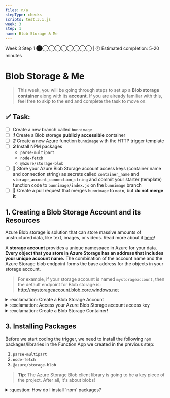 ```yaml
---
files: n/a
stepType: checks
scripts: test.3.1.js
week: 3
step: 1
name: Blob Storage & Me
---
```


Week 3 Step 1 ⬤◯◯◯◯◯◯◯◯ | 🕐 Estimated completion: 5-20 minutes
# Blob Storage & Me
> This week, you will be going through steps to set up a **Blob storage container** along with its **account**. If you are already familiar with this, feel free to skip to the end and complete the task to move on.

## ✅  Task:
- [ ]  Create a new branch called `bunnimage`
- [ ]  ***1*** Create a Blob storage **publicly accessible** container
- [ ]  ***2*** Create a new Azure function `bunnimage` with the HTTP trigger template
- [ ]  ***3*** Install NPM packages 
    - `parse-multipart`
    - `node-fetch`
    - `@azure/storage-blob`
- [ ]  🚀 Store your Azure Blob Storage account access keys (container name and connection string) as secrets called `container_name` and `storage_account_connection_string` and commit your starter (template) function code to `bunnimage/index.js` on the `bunnimage` branch
- [ ] 🚀 Create a pull request that merges `bunnimage` to `main`, but **do not merge it**

## 1. Creating a Blob Storage Account and its Resources

Azure Blob storage is solution that can store massive amounts of unstructured data, like text, images, or videos. Read more about it [here](https://docs.microsoft.com/en-us/azure/storage/blobs/storage-blobs-introduction)!

A **storage account** provides a unique namespace in Azure for your data. **Every object that you store in Azure Storage has an address that includes your unique account name.** The combination of the account name and the Azure Storage blob endpoint forms the base address for the objects in your storage account. 

> For example, if your storage account is named `mystorageaccount`, then the default endpoint for Blob storage is: http://mystorageaccount.blob.core.windows.net

<details>
<summary>:exclamation: Create a Blob Storage Account</summary>
</br>

1. Navigate to your [Azure portal](https://portal.azure.com/#home).

2. In the Search Bar, search and click on "Storage accounts".

    ![image](https://user-images.githubusercontent.com/49426183/119739490-2b11d600-be37-11eb-8f7c-09faaf4b14b5.png)

3. Click on "Create storage account".

    ![image](https://user-images.githubusercontent.com/49426183/119739652-62808280-be37-11eb-90c4-9ca17e89e60e.png)

4. Fill out the storage account details like below, and click "Review + create".

    ![image](https://user-images.githubusercontent.com/49426183/119739390-03bb0900-be37-11eb-8b5c-49fa68035c73.png)

5. Click "Create".

    ![image](https://user-images.githubusercontent.com/49426183/119739970-eb97b980-be37-11eb-8c85-80691d285e95.png)

6. Wait for the screen to display "Your deployment is complete". Click "Go to resource". You're ready to create your Blob Storage container!

    ![image](https://user-images.githubusercontent.com/49426183/119740051-0f5aff80-be38-11eb-956c-59beeaa63b7d.png)

<br><br/>
</details>

<details>
<summary>:exclamation: Access your Azure Blob Storage account access key</summary>
</br>

1. Navigate to your storage account page.

2. On the left hand bar, click on Security + networking > Access Keys.

    ![image](https://user-images.githubusercontent.com/49426183/119740903-8fce3000-be39-11eb-9933-6383d2af0f9e.png)

3. Click "Show keys", and you can copy *one* of the keys' information.

<br><br/>
</details>

<details>
<summary>:exclamation: Create a Blob Storage Container!</summary>
</br>

1. Make sure you're on your storage account page in the Azure portal.

2. In the left menu for the storage account, scroll to the Data storage section, then select Containers.

    ![](https://user-images.githubusercontent.com/49426183/119740347-9f994480-be38-11eb-9d48-3381144fcf8f.PNG)

3. Select the + Container button.

    ![](https://user-images.githubusercontent.com/49426183/119740424-bdff4000-be38-11eb-8037-dd18adf72140.PNG)

4. Type a name for your new container. The container name must be lowercase, must start with a letter or number, and can include only letters, numbers, and the dash (-) character.

5. Set the level of public access to the container to "Container (anonymous read access for containers and blobs)".

    ![image](https://user-images.githubusercontent.com/49426183/120384460-0e641b00-c2db-11eb-96d1-3b78c806afa9.png)

6. Select Create to create the container.
<br><br/>
</details>

## 3. Installing Packages

Before we start coding the trigger, we need to install the following `npm` packages/libraries in the Function App we created in the previous step:

1. `parse-multipart`
2. `node-fetch`
3. `@azure/storage-blob`

> **Tip**: The Azure Storage Blob client library is going to be a key piece of the project. After all, it's about blobs!

<details>
<summary>:question: How do I install `npm` packages?</summary>
</br>

Click on the "Console" tab in the left panel under "Development Tools".

![https://user-images.githubusercontent.com/69332964/99189070-59e31d00-272d-11eb-80a4-17444e5fac65.png](https://user-images.githubusercontent.com/69332964/99189070-59e31d00-272d-11eb-80a4-17444e5fac65.png)

Inside the console (shown on the right panel), type in the following commands:

`npm init -y` <br />
[`npm install parse-multipart`](https://www.npmjs.com/package/parse-multipart) <br />
[`npm install node-fetch`](https://www.npmjs.com/package/node-fetch) <br />
[`npm install @azure/storage-blob`](https://www.npmjs.com/package/@azure/storage-blob) <br />

</details>
